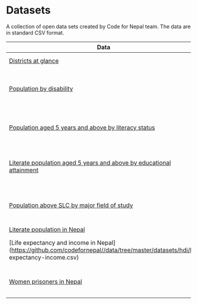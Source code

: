 # Datasets


A collection of open data sets created by Code for Nepal team. The data are in standard CSV format.


| Data | Source |Year|
|------|--------|----|
|[Districts at glance](https://github.com/codefornepal/data/commit/a093d40870d0d4e87e18c026501a0947fc093d6c)|Nepal Census|2011|
| [Population by disability](https://github.com/codefornepal/data/tree/master/datasets/census/population_disability.csv)   |  National Population and Housing Census (PDF)|2011|
|[Population aged 5 years and above by literacy status](https://github.com/codefornepal/data/tree/master/datasets/census/literacy_above_five.csv) |National Population and Housing Census (PDF) | 2011 |
|[Literate population aged 5 years and above by educational attainment](https://github.com/codefornepal/data/tree/master/datasets/census/population_education_level.csv) |National Population and Housing Census (PDF) | 2011 |
|[Population above SLC by major field of study](https://github.com/codefornepal/data/tree/master/datasets/census/population_field_of_study.csv) |National Population and Housing Census (PDF) | 2011 |
| [Literate population in Nepal](https://github.com/codefornepal//data/tree/master/datasets/unesco/literacy-rates.csv)|UNESCO | 2013 |
| [Life expectancy and income in Nepal](https://github.com/codefornepal//data/tree/master/datasets/hdi/life expectancy-income.csv)   |  Human Development Report 2014 (PDF) | 2014 |
|[Women prisoners in Nepal](https://docs.google.com/spreadsheets/d/1mE514ye1EAOqxO2xiWTmdqhPpoxR9nAst03Gc4r9dvg/pubhtml)|International Centre for Prison Studies|2015|

